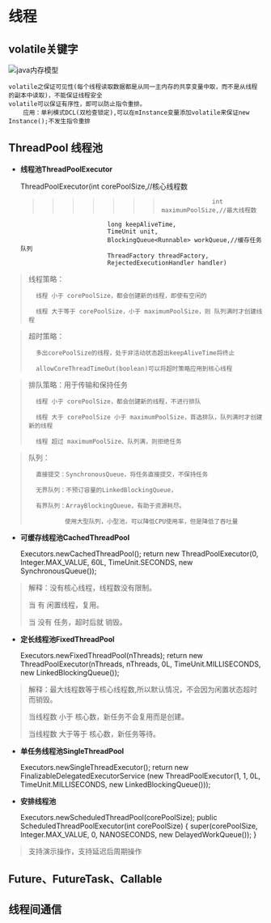 
# 线程

## volatile关键字

![java内存模型][1]

	volatile之保证可见性(每个线程读取数据都是从同一主内存的共享变量中取，而不是从线程的副本中读取)，不能保证线程安全
	volatile可以保证有序性，即可以防止指令重排。
		应用：单利模式DCL(双检查锁定),可以在mInstance变量添加volatile来保证new Instance();不发生指令重排




[1]:https://github.com/mirindalover/SummaryOfProgrammingLearning/blob/master/java/resource/%E7%BA%BF%E7%A8%8B%E5%86%85%E5%AD%98.png

## ThreadPool 线程池
	
- **线程池ThreadPoolExecutor**

	ThreadPoolExecutor(int corePoolSize,//核心线程数
    >>>>>>>                   int maximumPoolSize,//最大线程数
                              long keepAliveTime,
                              TimeUnit unit,
                              BlockingQueue<Runnable> workQueue,//缓存任务队列
                              ThreadFactory threadFactory,
                              RejectedExecutionHandler handler)
							  
>	线程策略：
>
>		线程 小于 corePoolSize，都会创建新的线程，即使有空闲的
>
>		线程 大于等于 corePoolSize，小于 maximumPoolSize，则 队列满时才创建线程

>	超时策略：
>
>		多出corePoolSize的线程，处于非活动状态超出keepAliveTime将终止
>
>		allowCoreThreadTimeOut(boolean)可以将超时策略应用到核心线程

>	排队策略：用于传输和保持任务
>
>		线程 小于 corePoolSize，都会创建新的线程，不进行排队
>
>		线程 大于 corePoolSize 小于 maximumPoolSize，首选排队，队列满时才创建新的线程
>
>		线程 超过 maximumPoolSize、队列满，则拒绝任务

>	队列：
>
>		直接提交：SynchronousQueue，将任务直接提交，不保持任务
>
>		无界队列：不预订容量的LinkedBlockingQueue，
>
>		有界队列：ArrayBlockingQueue，有助于资源耗尽。
>
>				使用大型队列，小型池，可以降低CPU使用率，但是降低了吞吐量
	
- **可缓存线程池CachedThreadPool**
	
	Executors.newCachedThreadPool();
	return new ThreadPoolExecutor(0, Integer.MAX_VALUE,
                                      60L, TimeUnit.SECONDS,
                                      new SynchronousQueue<Runnable>());
									  
>	解释：没有核心线程，线程数没有限制。
>
>	当 有 闲置线程，复用。
>
>	当 没有 任务，超时后就 销毁。	

- **定长线程池FixedThreadPool**

	Executors.newFixedThreadPool(nThreads);
	return new ThreadPoolExecutor(nThreads, nThreads,
                                      0L, TimeUnit.MILLISECONDS,
                                      new LinkedBlockingQueue<Runnable>());
									  
>	解释：最大线程数等于核心线程数,所以默认情况，不会因为闲置状态超时而销毁。
>
>	当线程数 小于 核心数，新任务不会复用而是创建。
>
>	当线程数 大于等于 核心数，新任务等待。

- **单任务线程池SingleThreadPool**

	Executors.newSingleThreadExecutor();
	return new FinalizableDelegatedExecutorService
            (new ThreadPoolExecutor(1, 1,
                                    0L, TimeUnit.MILLISECONDS,
                                    new LinkedBlockingQueue<Runnable>()));

- **安排线程池**

	Executors.newScheduledThreadPool(corePoolSize);
	public ScheduledThreadPoolExecutor(int corePoolSize) {
        super(corePoolSize, Integer.MAX_VALUE, 0, NANOSECONDS,
              new DelayedWorkQueue());
    }

>	支持演示操作，支持延迟后周期操作
	
## Future、FutureTask、Callable							  
							  
							  
## 线程间通信